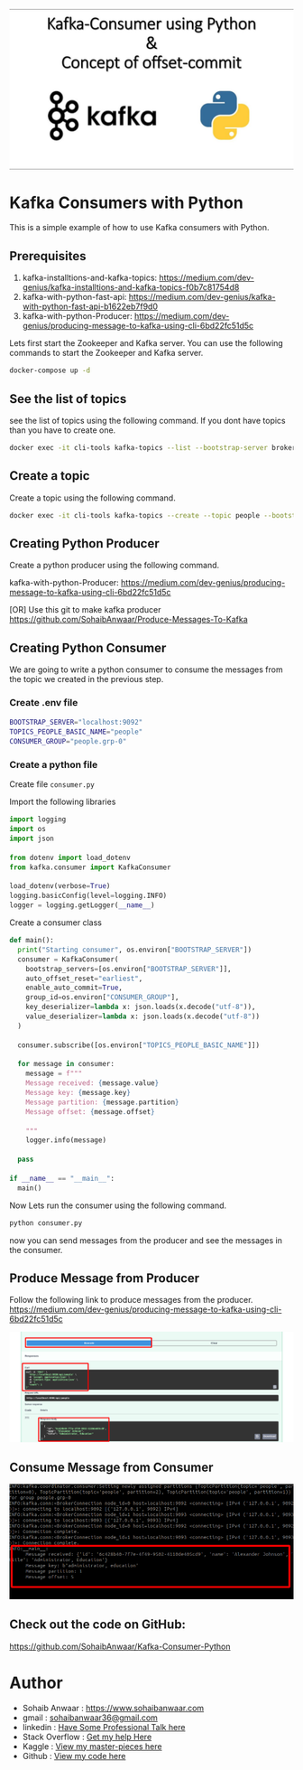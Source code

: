 
![main Page](attachments/main_page.jpg)


# Kafka Consumers with Python
This is a simple example of how to use Kafka consumers with Python.


## Prerequisites
1. kafka-installtions-and-kafka-topics: https://medium.com/dev-genius/kafka-installtions-and-kafka-topics-f0b7c81754d8
2. kafka-with-python-fast-api: https://medium.com/dev-genius/kafka-with-python-fast-api-b1622eb7f9d0
3. kafka-with-python-Producer: https://medium.com/dev-genius/producing-message-to-kafka-using-cli-6bd22fc51d5c


Lets first start the Zookeeper and Kafka server. You can use the following commands to start the Zookeeper and Kafka server.

```bash
docker-compose up -d
```

## See the list of topics
see the list of topics using the following command. If you dont have topics than you have to create one.

```bash
docker exec -it cli-tools kafka-topics --list --bootstrap-server broker0:29092,broker1:29093,broker2:29094
```

## Create a topic
Create a topic using the following command.

```bash
docker exec -it cli-tools kafka-topics --create --topic people --bootstrap-server broker0:29092 --partitions 2
```

## Creating Python Producer
Create a python producer using the following command.

kafka-with-python-Producer: https://medium.com/dev-genius/producing-message-to-kafka-using-cli-6bd22fc51d5c

[OR]
Use this git to make kafka producer
https://github.com/SohaibAnwaar/Produce-Messages-To-Kafka

## Creating Python Consumer
We are going to write a python consumer to consume the messages from the topic we created in the previous step.

### Create .env file
```bash
BOOTSTRAP_SERVER="localhost:9092"
TOPICS_PEOPLE_BASIC_NAME="people"
CONSUMER_GROUP="people.grp-0"
```


### Create a python file

Create file ```consumer.py```

Import the following libraries
```python
import logging
import os
import json

from dotenv import load_dotenv
from kafka.consumer import KafkaConsumer

load_dotenv(verbose=True)
logging.basicConfig(level=logging.INFO)
logger = logging.getLogger(__name__)
```

Create a consumer class
```python
def main():
  print("Starting consumer", os.environ["BOOTSTRAP_SERVER"])
  consumer = KafkaConsumer( 
    bootstrap_servers=[os.environ["BOOTSTRAP_SERVER"]],
    auto_offset_reset="earliest",
    enable_auto_commit=True,
    group_id=os.environ["CONSUMER_GROUP"],
    key_deserializer=lambda x: json.loads(x.decode("utf-8")),
    value_deserializer=lambda x: json.loads(x.decode("utf-8"))
  )

  consumer.subscribe([os.environ["TOPICS_PEOPLE_BASIC_NAME"]])

  for message in consumer:
    message = f"""
    Message received: {message.value}
    Message key: {message.key}
    Message partition: {message.partition}
    Message offset: {message.offset}

    """
    logger.info(message)

  pass

if __name__ == "__main__":
  main()
```

Now Lets run the consumer using the following command.

```bash
python consumer.py
```

now you can send messages from the producer and see the messages in the consumer.

## Produce Message from Producer

Follow the following link to produce messages from the producer.
https://medium.com/dev-genius/producing-message-to-kafka-using-cli-6bd22fc51d5c

![Producer](attachments/producer.png)

## Consume Message from Consumer

![Consumer](attachments/consumer.png)



## Check out the code on GitHub:
https://github.com/SohaibAnwaar/Kafka-Consumer-Python

# Author 
* Sohaib Anwaar  : https://www.sohaibanwaar.com
* gmail          : sohaibanwaar36@gmail.com
* linkedin       : [Have Some Professional Talk here](https://www.linkedin.com/in/sohaib-anwaar-4b7ba1187/)
* Stack Overflow : [Get my help Here](https://stackoverflow.com/users/7959545/sohaib-anwaar)
* Kaggle         : [View my master-pieces here](https://www.kaggle.com/sohaibanwaar1203)
* Github         : [View my code here](https://github.com/SohaibAnwaar)